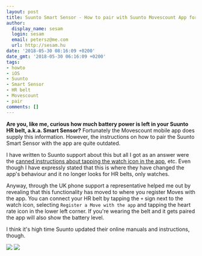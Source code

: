 ```yaml
---
layout: post
title: Suunto Smart Sensor - How to pair with Suunto Movescount App for iOS
author:
  display_name: sesam
  login: sesam
  email: petersz@me.com
  url: http://sesam.hu
date: '2018-05-30 08:16:09 +0200'
date_gmt: '2018-05-30 06:16:09 +0200'
tags:
- howto
- iOS
- Suunto
- Smart Sensor
- HR belt
- Movescount
- pair
comments: []
---
```


**Are you, like me, curious how much battery power is left in your Suunto HR belt, a.k.a. Smart Sensor?** Fortunately the Movescount mobile app does supply this information. However, the instructions on how to pair the Suunto Smart Sensor with the app are quite outdated.

I have written to Suunto support about this but all I got as an answer were the [canned instructions about tapping the watch icon in the app](https://suunto.helpshift.com/a/movescount/?s=general&f=how-do-i-pair-my-suunto-smart-sensor-with-suunto-movescount-app), etc. Even though I have expressly stated that this is where they have changed the app's behaviour and it no longer looks for HR belts, only watches.

Anyway, through the UK phone support a representative helped me out by revealing that this functionality has moved to where you register Moves with the app. You can connect your HR belt by tapping the `+` sign next to the watch icon, selecting `Register a Move with the app` and tapping the heart rate icon in the lower left corner. If you're wearing the belt and it gets paired the app will also show the battery level.

I think it's high time Suunto updated their online manuals and instructions, though.

![](https://sesam.hu/wp-content/uploads/2018/05/IMG_2536.png) ![](https://sesam.hu/wp-content/uploads/2018/05/IMG_2537.png)
